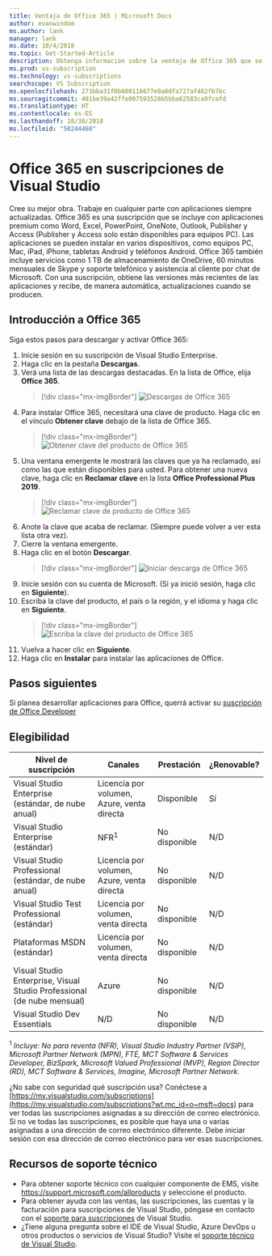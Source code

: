 ```yaml
---
title: Ventaja de Office 365 | Microsoft Docs
author: evanwindom
ms.author: lank
manager: lank
ms.date: 10/4/2018
ms.topic: Get-Started-Article
description: Obtenga información sobre la ventaja de Office 365 que se incluye en algunas suscripciones de Visual Studio.
ms.prod: vs-subscription
ms.technology: vs-subscriptions
searchscope: VS Subscription
ms.openlocfilehash: 273bba31f0b080116677e9a8dfa727af462fb7bc
ms.sourcegitcommit: 401be39a42ffe007593528b5bba62583ca9fcafd
ms.translationtype: HT
ms.contentlocale: es-ES
ms.lasthandoff: 10/30/2018
ms.locfileid: "50244468"
---
```

# <a name="office-365-in-visual-studio-subscriptions"></a>Office 365 en suscripciones de Visual Studio

Cree su mejor obra. Trabaje en cualquier parte con aplicaciones siempre actualizadas. Office 365 es una suscripción que se incluye con aplicaciones premium como Word, Excel, PowerPoint, OneNote, Outlook, Publisher y Access (Publisher y Access solo están disponibles para equipos PC). Las aplicaciones se pueden instalar en varios dispositivos, como equipos PC, Mac, iPad, iPhone, tabletas Android y teléfonos Android. Office 365 también incluye servicios como 1 TB de almacenamiento de OneDrive, 60 minutos mensuales de Skype y soporte telefónico y asistencia al cliente por chat de Microsoft. Con una suscripción, obtiene las versiones más recientes de las aplicaciones y recibe, de manera automática, actualizaciones cuando se producen.

## <a name="getting-started-with-office-365"></a>Introducción a Office 365

Siga estos pasos para descargar y activar Office 365:
1. Inicie sesión en su suscripción de Visual Studio Enterprise.  
2. Haga clic en la pestaña **Descargas**.
3. Verá una lista de las descargas destacadas. En la lista de Office, elija **Office 365**. 
   > [!div class="mx-imgBorder"]
   > ![Descargas de Office 365](_img/vs-office365/vs-office365-downloads.png)
0. Para instalar Office 365, necesitará una clave de producto.  Haga clic en el vínculo **Obtener clave** debajo de la lista de Office 365.
   > [!div class="mx-imgBorder"]
   > ![Obtener clave del producto de Office 365](_img/vs-office365/vs-office365-get-key.png)
0. Una ventana emergente le mostrará las claves que ya ha reclamado, así como las que están disponibles para usted.  Para obtener una nueva clave, haga clic en **Reclamar clave** en la lista **Office Professional Plus 2019**.
   > [!div class="mx-imgBorder"]
   > ![Reclamar clave de producto de Office 365](_img/vs-office365/vs-office365-claim-key.png)
0. Anote la clave que acaba de reclamar. (Siempre puede volver a ver esta lista otra vez).
0. Cierre la ventana emergente.
0. Haga clic en el botón **Descargar**. 
   > [!div class="mx-imgBorder"]
   > ![Iniciar descarga de Office 365](_img/vs-office365/vs-office365-download-button.png)
0. Inicie sesión con su cuenta de Microsoft. (Si ya inició sesión, haga clic en **Siguiente**).
0. Escriba la clave del producto, el país o la región, y el idioma y haga clic en **Siguiente**.
   > [!div class="mx-imgBorder"]
   > ![Escriba la clave del producto de Office 365](_img/vs-office365/vs-office365-enter-key.png)
0. Vuelva a hacer clic en **Siguiente**.
0. Haga clic en **Instalar** para instalar las aplicaciones de Office. 

## <a name="next-steps"></a>Pasos siguientes

Si planea desarrollar aplicaciones para Office, querrá activar su [suscripción de Office Developer](vs-office-dev.md)


## <a name="eligibility"></a>Elegibilidad

| Nivel de suscripción                                                 |     Canales                                            | Prestación                                                          | ¿Renovable?    |
|--------------------------------------------------------------------|---------------------------------------------------------|------------------------------------------------------------------|---------------|
| Visual Studio Enterprise (estándar, de nube anual)   | Licencia por volumen, Azure, venta directa| Disponible       |  Sí          |
| Visual Studio Enterprise (estándar)   | NFR<sup>1</sup> | No disponible       |  N/D          |
| Visual Studio Professional (estándar, de nube anual) | Licencia por volumen, Azure, venta directa                                       | No disponible                                                            |  N/D          |
| Visual Studio Test Professional (estándar)                         | Licencia por volumen, venta directa                                              | No disponible                                             |  N/D          |
| Plataformas MSDN (estándar)                                          | Licencia por volumen, venta directa                                              | No disponible                                              |  N/D          |
| Visual Studio Enterprise, Visual Studio Professional (de nube mensual) | Azure | No disponible | N/D |
| Visual Studio Dev Essentials | N/D  | No disponible |N/D |

<sup>1</sup> *Incluye: No para reventa (NFR), Visual Studio Industry Partner (VSIP), Microsoft Partner Network (MPN), FTE, MCT Software & Services Developer, BizSpark, Microsoft Valued Professional (MVP), Region Director (RD), MCT Software & Services, Imagine, Microsoft Partner Network.*

¿No sabe con seguridad qué suscripción usa?  Conéctese a [https://my.visualstudio.com/subscriptions](https://my.visualstudio.com/subscriptions?wt.mc_id=o~msft~docs) para ver todas las suscripciones asignadas a su dirección de correo electrónico. Si no ve todas las suscripciones, es posible que haya una o varias asignadas a una dirección de correo electrónico diferente.  Debe iniciar sesión con esa dirección de correo electrónico para ver esas suscripciones.

## <a name="support-resources"></a>Recursos de soporte técnico
-  Para obtener soporte técnico con cualquier componente de EMS, visite https://support.microsoft.com/allproducts y seleccione el producto.
-  Para obtener ayuda con las ventas, las suscripciones, las cuentas y la facturación para suscripciones de Visual Studio, póngase en contacto con el [soporte para suscripciones](https://visualstudio.microsoft.com/subscriptions/support/) de Visual Studio.
-  ¿Tiene alguna pregunta sobre el IDE de Visual Studio, Azure DevOps u otros productos o servicios de Visual Studio?  Visite el [soporte técnico de Visual Studio](https://visualstudio.microsoft.com/support/).